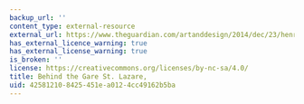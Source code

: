 ```yaml
---
backup_url: ''
content_type: external-resource
external_url: https://www.theguardian.com/artanddesign/2014/dec/23/henri-cartier-bresson-the-decisive-moment-reissued-photography#img-1
has_external_licence_warning: true
has_external_license_warning: true
is_broken: ''
license: https://creativecommons.org/licenses/by-nc-sa/4.0/
title: Behind the Gare St. Lazare,
uid: 42581210-8425-451e-a012-4cc49162b5ba
---
```

